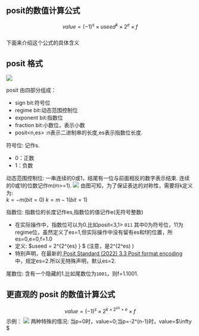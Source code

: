 <div style="display:none;" class="author">
{
    "subtitle": "posit 浮点数 （一）",
    "title" : "posit 浮点数",
    "date" : "2025-04-05",
    "description": "posit的简单介绍",
    "tag" : ["技术","浮点数","posit"]
}
</div>

## posit的数值计算公式
$$value = \left ( -1 \right )^{s} \times  useed^{k} \times 2^{e} \times f$$  
下面来介绍这个公式的具体含义

## posit 格式
![](https://sns-na-i3.xhscdn.com/spectrum/1040g0k031ft8cp1qge005pgi0nb1om9711r9r7o)

posit 由四部分组成：   
- sign bit:符号位
- regime bit:动态范围控制位
- exponent bit:指数位
- fraction bit:小数位，表示小数
- posit<n,es> :n表示二进制串的长度,es表示指数位长度.

符号位:
记作s.
- 0：正数
- 1：负数

动态范围控制位:
一串连续的0或1，结尾有一位与前面相反的数字表示结束.
连续的0或1的位数记作m(m>=1).
![](https://sns-na-i2.xhscdn.com/spectrum/1040g0k031ft8n6uvgc005pgi0nb1om97h1lj758)
由图可知，为了保证表达的对称性，需要将k定义为:   
$k = -m (bit = 0)$
$k = m-1 (bit = 1)$


指数位:
指数位的长度记作es,指数位的值记作e(无符号整数)
- 在实际操作中，指数位可以为0.比如posit<3,1> `011` 其中0为符号位，11为regime位，虽然定义了es=1,但实际操作中没有留有es和f的位置，所es=0,e=0,f=1.0
- 定义:  $useed = 2^{2^{es} } $ (注意，是2^(2^es) )
- 特别声明，在最新的[ Posit Standard (2022)   3.3 Posit format encoding ](http://posithub.org/docs/posit_standard-2.pdf)中，规定es=2.所以无特殊声明，默认es=2.

尾数位:
含有一个隐藏的1.比如尾数位为`1001`，则f=1.1001.

## 更直观的 posit 的数值计算公式
$$value = \left ( -1 \right )^{s} \times  2^{k\times 2^{es}+  e }  \times f$$
示例：
![](https://sns-na-i1.xhscdn.com/spectrum/1040g34o31ftb1864ge0g5pgi0nb1om97aas8dpo)
两种特殊的情况:
当p=0时，value=0;当p=-2^(n-1)时，value=$\infty $

